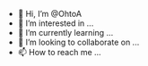 - 👋 Hi, I’m @OhtoA
- 👀 I’m interested in ...
- 🌱 I’m currently learning ...
- 💞️ I’m looking to collaborate on ...
- 📫 How to reach me ...

<!---
OhtoA/OhtoA is a ✨ special ✨ repository because its `README.md` (this file) appears on your GitHub profile.
You can click the Preview link to take a look at your changes.
--->
